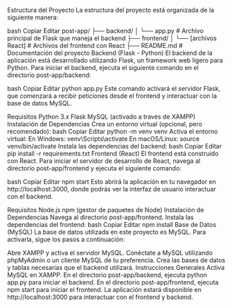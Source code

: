 Estructura del Proyecto
La estructura del proyecto está organizada de la siguiente manera:

bash
Copiar
Editar
post-app/
├── backend/
│   └── app.py            # Archivo principal de Flask que maneja el backend
├── frontend/
│   └── [archivos React]  # Archivos del frontend con React
├── README.md             # Documentación del proyecto
Backend (Flask - Python)
El backend de la aplicación está desarrollado utilizando Flask, un framework web ligero para Python. Para iniciar el backend, ejecuta el siguiente comando en el directorio post-app/backend:

bash
Copiar
Editar
python app.py
Este comando activará el servidor Flask, que comenzará a recibir peticiones desde el frontend y interactuar con la base de datos MySQL.

Requisitos
Python 3.x
Flask
MySQL (activado a través de XAMPP)
Instalación de Dependencias
Crea un entorno virtual (opcional, pero recomendado):
bash
Copiar
Editar
python -m venv venv
Activa el entorno virtual:
En Windows: venv\Scripts\activate
En macOS/Linux: source venv/bin/activate
Instala las dependencias del backend:
bash
Copiar
Editar
pip install -r requirements.txt
Frontend (React)
El frontend está construido con React. Para iniciar el servidor de desarrollo de React, navega al directorio post-app/frontend y ejecuta el siguiente comando:

bash
Copiar
Editar
npm start
Esto abrirá la aplicación en tu navegador en http://localhost:3000, donde podrás ver la interfaz de usuario interactuar con el backend.

Requisitos
Node.js
npm (gestor de paquetes de Node)
Instalación de Dependencias
Navega al directorio post-app/frontend.
Instala las dependencias del frontend:
bash
Copiar
Editar
npm install
Base de Datos (MySQL)
La base de datos utilizada en este proyecto es MySQL. Para activarla, sigue los pasos a continuación:

Abre XAMPP y activa el servidor MySQL.
Conéctate a MySQL utilizando phpMyAdmin o un cliente MySQL de tu preferencia.
Crea las bases de datos y tablas necesarias que el backend utilizará.
Instrucciones Generales
Activa MySQL en XAMPP.
En el directorio post-app/backend, ejecuta python app.py para iniciar el backend.
En el directorio post-app/frontend, ejecuta npm start para iniciar el frontend.
La aplicación estará disponible en http://localhost:3000 para interactuar con el frontend y backend.
